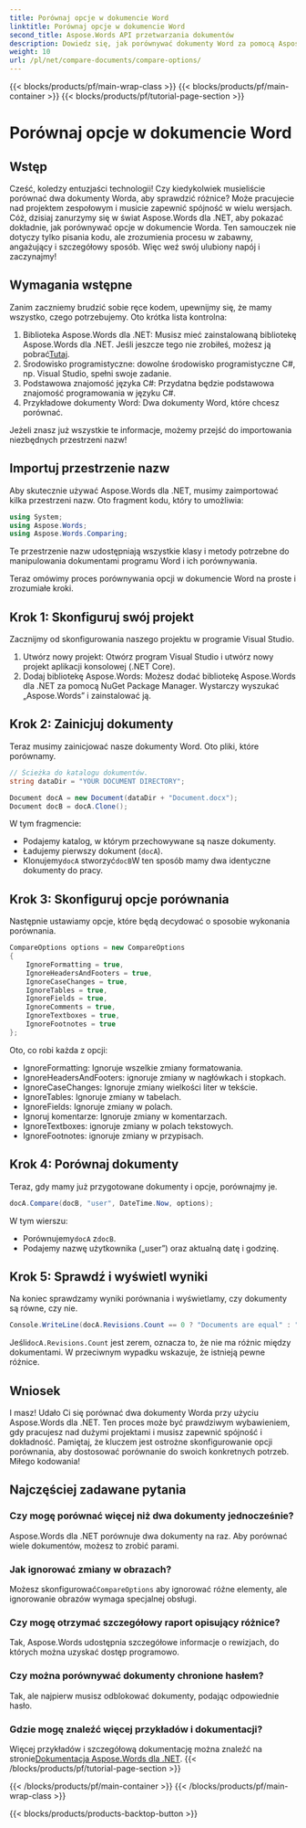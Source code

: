 ```yaml
---
title: Porównaj opcje w dokumencie Word
linktitle: Porównaj opcje w dokumencie Word
second_title: Aspose.Words API przetwarzania dokumentów
description: Dowiedz się, jak porównywać dokumenty Word za pomocą Aspose.Words dla .NET dzięki naszemu przewodnikowi krok po kroku. Zapewnij spójność dokumentów bez wysiłku.
weight: 10
url: /pl/net/compare-documents/compare-options/
---
```


{{< blocks/products/pf/main-wrap-class >}}
{{< blocks/products/pf/main-container >}}
{{< blocks/products/pf/tutorial-page-section >}}

# Porównaj opcje w dokumencie Word

## Wstęp

Cześć, koledzy entuzjaści technologii! Czy kiedykolwiek musieliście porównać dwa dokumenty Worda, aby sprawdzić różnice? Może pracujecie nad projektem zespołowym i musicie zapewnić spójność w wielu wersjach. Cóż, dzisiaj zanurzymy się w świat Aspose.Words dla .NET, aby pokazać dokładnie, jak porównywać opcje w dokumencie Worda. Ten samouczek nie dotyczy tylko pisania kodu, ale zrozumienia procesu w zabawny, angażujący i szczegółowy sposób. Więc weź swój ulubiony napój i zaczynajmy!

## Wymagania wstępne

Zanim zaczniemy brudzić sobie ręce kodem, upewnijmy się, że mamy wszystko, czego potrzebujemy. Oto krótka lista kontrolna:

1.  Biblioteka Aspose.Words dla .NET: Musisz mieć zainstalowaną bibliotekę Aspose.Words dla .NET. Jeśli jeszcze tego nie zrobiłeś, możesz ją pobrać[Tutaj](https://releases.aspose.com/words/net/).
2. Środowisko programistyczne: dowolne środowisko programistyczne C#, np. Visual Studio, spełni swoje zadanie.
3. Podstawowa znajomość języka C#: Przydatna będzie podstawowa znajomość programowania w języku C#.
4. Przykładowe dokumenty Word: Dwa dokumenty Word, które chcesz porównać.

Jeżeli znasz już wszystkie te informacje, możemy przejść do importowania niezbędnych przestrzeni nazw!

## Importuj przestrzenie nazw

Aby skutecznie używać Aspose.Words dla .NET, musimy zaimportować kilka przestrzeni nazw. Oto fragment kodu, który to umożliwia:

```csharp
using System;
using Aspose.Words;
using Aspose.Words.Comparing;
```

Te przestrzenie nazw udostępniają wszystkie klasy i metody potrzebne do manipulowania dokumentami programu Word i ich porównywania.

Teraz omówimy proces porównywania opcji w dokumencie Word na proste i zrozumiałe kroki.

## Krok 1: Skonfiguruj swój projekt

Zacznijmy od skonfigurowania naszego projektu w programie Visual Studio.

1. Utwórz nowy projekt: Otwórz program Visual Studio i utwórz nowy projekt aplikacji konsolowej (.NET Core).
2. Dodaj bibliotekę Aspose.Words: Możesz dodać bibliotekę Aspose.Words dla .NET za pomocą NuGet Package Manager. Wystarczy wyszukać „Aspose.Words” i zainstalować ją.

## Krok 2: Zainicjuj dokumenty

Teraz musimy zainicjować nasze dokumenty Word. Oto pliki, które porównamy.

```csharp
// Ścieżka do katalogu dokumentów.
string dataDir = "YOUR DOCUMENT DIRECTORY";

Document docA = new Document(dataDir + "Document.docx");
Document docB = docA.Clone();
```

W tym fragmencie:
- Podajemy katalog, w którym przechowywane są nasze dokumenty.
- Ładujemy pierwszy dokument (`docA`).
-  Klonujemy`docA` stworzyć`docB`W ten sposób mamy dwa identyczne dokumenty do pracy.

## Krok 3: Skonfiguruj opcje porównania

Następnie ustawiamy opcje, które będą decydować o sposobie wykonania porównania.

```csharp
CompareOptions options = new CompareOptions
{
	IgnoreFormatting = true,
	IgnoreHeadersAndFooters = true,
	IgnoreCaseChanges = true,
	IgnoreTables = true,
	IgnoreFields = true,
	IgnoreComments = true,
	IgnoreTextboxes = true,
	IgnoreFootnotes = true
};
```

Oto, co robi każda z opcji:
- IgnoreFormatting: Ignoruje wszelkie zmiany formatowania.
- IgnoreHeadersAndFooters: ignoruje zmiany w nagłówkach i stopkach.
- IgnoreCaseChanges: Ignoruje zmiany wielkości liter w tekście.
- IgnoreTables: Ignoruje zmiany w tabelach.
- IgnoreFields: Ignoruje zmiany w polach.
- Ignoruj komentarze: Ignoruje zmiany w komentarzach.
- IgnoreTextboxes: ignoruje zmiany w polach tekstowych.
- IgnoreFootnotes: ignoruje zmiany w przypisach.

## Krok 4: Porównaj dokumenty

Teraz, gdy mamy już przygotowane dokumenty i opcje, porównajmy je.

```csharp
docA.Compare(docB, "user", DateTime.Now, options);
```

W tym wierszu:
-  Porównujemy`docA` z`docB`.
- Podajemy nazwę użytkownika („user”) oraz aktualną datę i godzinę.

## Krok 5: Sprawdź i wyświetl wyniki

Na koniec sprawdzamy wyniki porównania i wyświetlamy, czy dokumenty są równe, czy nie.

```csharp
Console.WriteLine(docA.Revisions.Count == 0 ? "Documents are equal" : "Documents are not equal");
```

 Jeśli`docA.Revisions.Count` jest zerem, oznacza to, że nie ma różnic między dokumentami. W przeciwnym wypadku wskazuje, że istnieją pewne różnice.

## Wniosek

I masz! Udało Ci się porównać dwa dokumenty Worda przy użyciu Aspose.Words dla .NET. Ten proces może być prawdziwym wybawieniem, gdy pracujesz nad dużymi projektami i musisz zapewnić spójność i dokładność. Pamiętaj, że kluczem jest ostrożne skonfigurowanie opcji porównania, aby dostosować porównanie do swoich konkretnych potrzeb. Miłego kodowania!

## Najczęściej zadawane pytania

### Czy mogę porównać więcej niż dwa dokumenty jednocześnie?  
Aspose.Words dla .NET porównuje dwa dokumenty na raz. Aby porównać wiele dokumentów, możesz to zrobić parami.

### Jak ignorować zmiany w obrazach?  
 Możesz skonfigurować`CompareOptions` aby ignorować różne elementy, ale ignorowanie obrazów wymaga specjalnej obsługi.

### Czy mogę otrzymać szczegółowy raport opisujący różnice?  
Tak, Aspose.Words udostępnia szczegółowe informacje o rewizjach, do których można uzyskać dostęp programowo.

### Czy można porównywać dokumenty chronione hasłem?  
Tak, ale najpierw musisz odblokować dokumenty, podając odpowiednie hasło.

### Gdzie mogę znaleźć więcej przykładów i dokumentacji?  
 Więcej przykładów i szczegółową dokumentację można znaleźć na stronie[Dokumentacja Aspose.Words dla .NET](https://reference.aspose.com/words/net/).
{{< /blocks/products/pf/tutorial-page-section >}}

{{< /blocks/products/pf/main-container >}}
{{< /blocks/products/pf/main-wrap-class >}}

{{< blocks/products/products-backtop-button >}}
